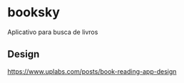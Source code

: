# booksky
Aplicativo para busca de livros

## Design

https://www.uplabs.com/posts/book-reading-app-design